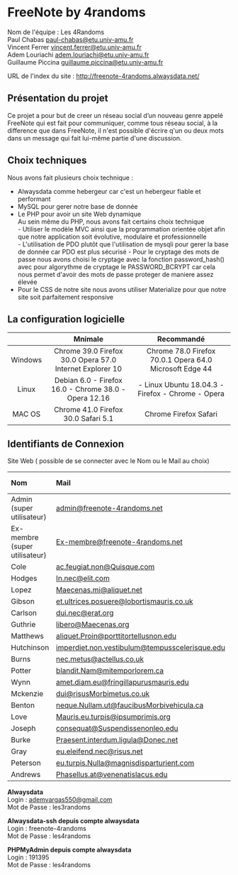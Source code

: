 # FreeNote by 4randoms

Nom de l'équipe : Les 4Randoms  
Paul Chabas paul-chabas@etu.univ-amu.fr  
Vincent Ferrer vincent.ferrer@etu.univ-amu.fr  
Adem Louriachi adem.louriachi@etu.univ-amu.fr  
Guillaume Piccina guillaume.piccina@etu.univ-amu.fr  

URL de l'index du site : http://freenote-4randoms.alwaysdata.net/  

Présentation du projet
----------------------
Ce projet a pour but de creer un réseau social d’un nouveau genre appelé FreeNote qui est fait pour communiquer, comme tous réseau social, à la difference que dans FreeNote, il n'est possible d'écrire q'un ou deux mots dans un message qui fait lui-même partie d'une discussion.

Choix techniques  
----------------
Nous avons fait plusieurs choix technique :  
  - Alwaysdata comme hebergeur car c'est un hebergeur fiable et performant  
  - MySQL pour gerer notre base de donnée  
  - Le PHP pour avoir un site Web dynamique  
    Au sein même du PHP, nous avons fait certains choix technique  
        - Utiliser le modèle MVC ainsi que la programmation orientée objet afin que notre application soit évolutive, modulaire et professionnelle  
        - L'utilisation de PDO plutôt que l'utilisation de mysqli pour gerer la base de donnée car PDO est plus sécurisé
        - Pour le cryptage des mots de passe nous avons choisi le cryptage avec la fonction password_hash() avec pour algorythme de cryptage le PASSWORD_BCRYPT car cela nous permet d'avoir des mots de passe proteger de maniere assez élevée
  - Pour le CSS de notre site nous avons utiliser Materialize pour que notre site soit parfaitement responsive  
  
  
La configuration logicielle  
---------------------------
|         |                                    Mnimale                                    |                                  Recommandé                                 |
|:-------:|:-----------------------------------------------------------------------------:|:---------------------------------------------------------------------------:|
| Windows | Chrome 39.0  Firefox 30.0  Opera 57.0  Internet Explorer 10                | Chrome 78.0  Firefox 70.0.1  Opera 64.0  Microsoft Edge 44                 |
|  Linux  | Debian 6.0         - Firefox 16.0         - Chrome 38.0         - Opera 12.16 | - Linux Ubuntu 18.04.3         - Firefox         - Chrome         - Opera   |
|  MAC OS | Chrome 41.0   Firefox 30.0   Safari 5.1                                       | Chrome   Firefox   Safari                                                   |
  
Identifiants de Connexion  
-------------------------

Site Web ( possible de se connecter avec le Nom ou le Mail au choix)

| Nom                            | Mail                                            | Mot De Passe  |
|:-------------------------------|:------------------------------------------------|:--------------|
| Admin      (super utilisateur) | admin@freenote-4randoms.net                     | Admin         |
| Ex-membre  (super utilisateur) | Ex-membre@freenote-4randoms.net                 | Ex-membre     |
| Cole                           | ac.feugiat.non@Quisque.com                      | Cole          |
| Hodges                         | In.nec@elit.com                                 | Hodges        |
| Lopez                          | Maecenas.mi@aliquet.net                         | Lopez         |
| Gibson                         | et.ultrices.posuere@lobortismauris.co.uk        | Gibson        |
| Carlson                        | dui.nec@erat.org                                | Carlson       |
| Guthrie                        | libero@Maecenas.org                             | Guthrie       |
| Matthews                       | aliquet.Proin@porttitortellusnon.edu            | Matthews      |
| Hutchinson                     | imperdiet.non.vestibulum@tempusscelerisque.edu  | Hutchinson    |
| Burns                          | nec.metus@actellus.co.uk                        | Burns         |
| Potter                         | blandit.Nam@mitemporlorem.ca                    | Potter        |
| Wynn                           | amet.diam.eu@fringillapurusmauris.edu           | Wynn          |
| Mckenzie                       | dui@risusMorbimetus.co.uk                       | Mckenzie      |
| Benton                         | neque.Nullam.ut@faucibusMorbivehicula.ca        | Benton        |
| Love                           | Mauris.eu.turpis@ipsumprimis.org                | Love          |
| Joseph                         | consequat@Suspendissenonleo.edu                 | Joseph        |
| Burke                          | Praesent.interdum.ligula@Donec.net              | Burke         |
| Gray                           | eu.eleifend.nec@risus.net                       | Gray          |
| Peterson                       | eu.turpis.Nulla@magnisdisparturient.com         | Peterson      |
| Andrews                        | Phasellus.at@venenatislacus.edu                 | Andrews       |


**Alwaysdata**  
Login :  	ademvargas550@gmail.com  
Mot de Passe :   les3randoms  

**Alwaysdata-ssh depuis compte alwaysdata**  
Login :  	freenote-4randoms  
Mot de Passe :   les4randoms  

**PHPMyAdmin depuis compte alwaysdata**  
Login :  	191395  
Mot de Passe :   les4randoms  
